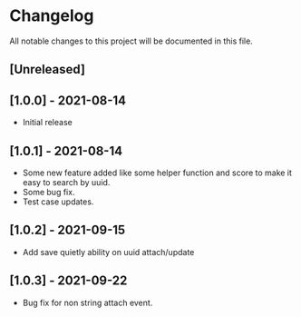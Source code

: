 # Changelog
All notable changes to this project will be documented in this file.

## [Unreleased]


## [1.0.0] - 2021-08-14
- Initial release

## [1.0.1] - 2021-08-14

- Some new feature added like some helper function and score to make it easy to search by uuid.
- Some bug fix.
- Test case updates.

## [1.0.2] - 2021-09-15
- Add save quietly ability on uuid attach/update

## [1.0.3] - 2021-09-22
- Bug fix for non string attach event.